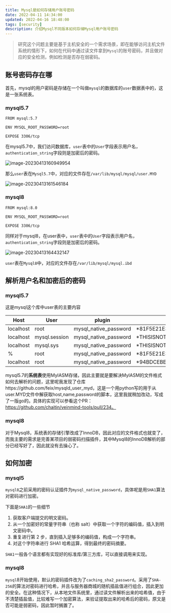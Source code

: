 ```yaml
---
title: Mysql是如何存储用户账号密码
date: 2022-04-11 14:34:00
updated: 2022-04-16 18:48:00
tags: [security]
description: 介绍Mysql不同版本如何存储Mysql用户账号密码
---
```


> 研究这个问题主要是基于主机安全的一个需求场景，即在能够访问主机文件系统的情形下，如何在代码中通过读文件拿到`Mysql`的账号密码，并且做对应的安全检测，例如检测是否存在弱密码。

## 账号密码存在哪

首先，mysql的用户密码是存储在一个叫做`mysql`的数据库的`user`数据表中的，这是一张系统表。

### mysql5.7

```
FROM mysql:5.7

ENV MYSQL_ROOT_PASSWORD=root

EXPOSE 3306/tcp
```

在mysql5.7中，我们访问数据库，`user`表中的`User`字段表示用户名，`authentication_string`字段则是加密后的密码。

![image-20230413160949954](https://ek1ng-typora.oss-cn-hangzhou.aliyuncs.com/img/image-20230413160949954.png)

那么`user`表在`Mysql5.7`中，对应的文件存在`/var/lib/mysql/mysql/user.MYD`

![image-20230413161546184](https://ek1ng-typora.oss-cn-hangzhou.aliyuncs.com/img/image-20230413161546184.png)

### mysql8

```
FROM mysql:8.0

ENV MYSQL_ROOT_PASSWORD=root

EXPOSE 3306/tcp
```

同样对于mysql8，在user表中，`user`表中的`User`字段表示用户名，`authentication_string`字段则是加密后的密码。

![image-20230413164432147](https://ek1ng-typora.oss-cn-hangzhou.aliyuncs.com/img/image-20230413164432147.png)

`user`表在`Mysql8`中，对应的文件存在`/var/lib/mysql/mysql.ibd`

## 解析用户名和加密后的密码

### mysql5.7

这是mysql这个库中user表的主要内容

| Host      | User          | plugin                | authentication_string                     |
| --------- | ------------- | --------------------- | ----------------------------------------- |
| localhost | root          | mysql_native_password | *81F5E21E35407D884A6CD4A731AEBFB6AF209E1B |
| localhost | mysql.session | mysql_native_password | *THISISNOTAVALIDPASSWORDTHATCANBEUSEDHERE |
| localhost | mysql.sys     | mysql_native_password | *THISISNOTAVALIDPASSWORDTHATCANBEUSEDHERE |
| %         | root          | mysql_native_password | *81F5E21E35407D884A6CD4A731AEBFB6AF209E1B |
| localhost | root          | mysql_native_password | *94BDCEBE19083CE2A1F959FD02F964C7AF4CFC29 |

mysql5.7的**系统表**使用MyIASM存储，因此主要就是要解决MyIASM的文件格式如何去解析的问题，这里呢我发现了仓库https://github.com/feix/mysqld_user_myd，这是一个用python写的用于从user.MYD文件中解获取host,name,password的脚本，这里我就稍加改动，写成了一版go的。具体的实现可以参看这个PR：https://github.com/chaitin/veinmind-tools/pull/234。

### mysql8

对于Mysql8，系统表的存储引擎改成了InnoDB，因此对应的文件格式也就变了，而我主要的需求是完善某项目的弱密码扫描插件，其中Mysql8的InnoDB解析的部分已经写好了，因此就没有去操心了。

## 如何加密

### mysql5

`mysql8`之前采用的密码认证插件为`mysql_native_password`，具体呢是用`SHA1`算法对密码进行加密。

下面是`SHA1`的一些细节

1. 获取客户端提交的明文密码。
2. 从一个加密好的常量字符串（也称 salt）中获取一个字符的编码值，插入到明文密码中。
3. 重复进行第 2 步，直到插入足够多的编码值，构成一个字符串。
4. 对这个字符串进行 SHA1 哈希运算，得到最终的密码摘要。

`SHA1`一般各个语言都有实现好的标准库/第三方库，可以直接调用来实现。

### mysql8

`mysql`8开始使用，默认的密码插件改为了`caching_sha2_password`。采用了`SHA-256`的算法对密码进行哈希，并且与服务器商城的随机插盐值进行组合，因此更加的安全。在这种情况下，从本地文件系统里，通过读文件解析出来的哈希值，由于不清楚插盐值，比较难写一个加密算法，来验证提取出来的哈希后的密码，原文是否可能是弱密码，因此暂时搁置了。